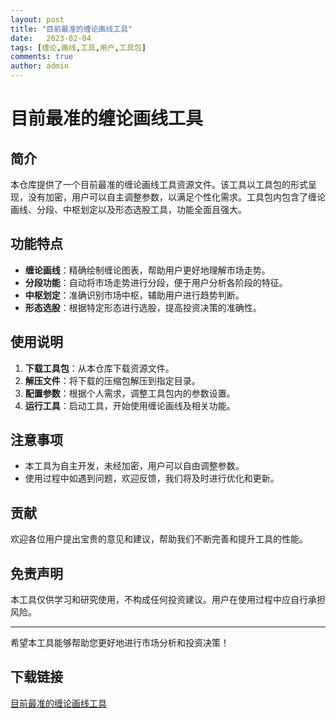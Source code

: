 ```yaml
---
layout: post
title: "目前最准的缠论画线工具"
date:   2023-02-04
tags: [缠论,画线,工具,用户,工具包]
comments: true
author: admin
---
```

# 目前最准的缠论画线工具

## 简介

本仓库提供了一个目前最准的缠论画线工具资源文件。该工具以工具包的形式呈现，没有加密，用户可以自主调整参数，以满足个性化需求。工具包内包含了缠论画线、分段、中枢划定以及形态选股工具，功能全面且强大。

## 功能特点

- **缠论画线**：精确绘制缠论图表，帮助用户更好地理解市场走势。
- **分段功能**：自动将市场走势进行分段，便于用户分析各阶段的特征。
- **中枢划定**：准确识别市场中枢，辅助用户进行趋势判断。
- **形态选股**：根据特定形态进行选股，提高投资决策的准确性。

## 使用说明

1. **下载工具包**：从本仓库下载资源文件。
2. **解压文件**：将下载的压缩包解压到指定目录。
3. **配置参数**：根据个人需求，调整工具包内的参数设置。
4. **运行工具**：启动工具，开始使用缠论画线及相关功能。

## 注意事项

- 本工具为自主开发，未经加密，用户可以自由调整参数。
- 使用过程中如遇到问题，欢迎反馈，我们将及时进行优化和更新。

## 贡献

欢迎各位用户提出宝贵的意见和建议，帮助我们不断完善和提升工具的性能。

## 免责声明

本工具仅供学习和研究使用，不构成任何投资建议。用户在使用过程中应自行承担风险。

---

希望本工具能够帮助您更好地进行市场分析和投资决策！

## 下载链接

[目前最准的缠论画线工具](https://pan.quark.cn/s/fbb59550e77d)